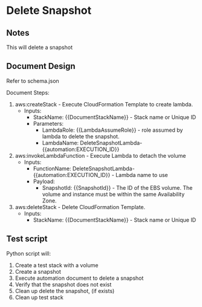 # Delete Snapshot

## Notes

This will delete a snapshot

## Document Design

Refer to schema.json

Document Steps:
1. aws:createStack - Execute CloudFormation Template to create lambda.
   * Inputs:
     * StackName: {{DocumentStackName}} - Stack name or Unique ID
     * Parameters: 
       * LambdaRole: {{LambdaAssumeRole}} - role assumed by lambda to delete the snapshot.
       * LambdaName: DeleteSnapshotLambda-{{automation:EXECUTION_ID}}
2. aws:invokeLambdaFunction - Execute Lambda to detach the volume
   * Inputs:
     * FunctionName: DeleteSnapshotLambda-{{automation:EXECUTION_ID}} - Lambda name to use
     * Payload:
        * SnapshotId: {{SnapshotId}} - The ID of the EBS volume. The volume and instance must be within the same Availability Zone.
3. aws:deleteStack - Delete CloudFormation Template.
   * Inputs:
     * StackName: {{DocumentStackName}} - Stack name or Unique ID

## Test script

Python script will:
  1. Create a test stack with a volume
  2. Create a snapshot
  3. Execute automation document to delete a snapshot
  4. Verify that the snapshot does not exist
  5. Clean up delete the snapshot, (if exists)
  6. Clean up test stack
